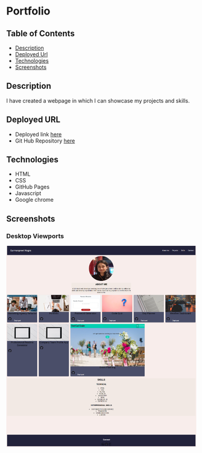# Portfolio

## Table of Contents

- [Description](#description)
- [Deployed Url](#deployed-url)
- [Technologies](#technologies)
- [Screenshots](#screenshots)

## Description

I have created a webpage in which I can showcase my projects and skills.

## Deployed URL

- Deployed link [here](https://mkn01.github.io/portfolio/)
- Git Hub Repository [here](https://github.com/Mkn01/portfolio/tree/update)

## Technologies

- HTML
- CSS
- GitHub Pages
- Javascript
- Google chrome

## Screenshots

### Desktop Viewports

![Desktop viewport](./assets/images/screencapture-127-0-0-1-5501-homepage-html-2022-07-08-00_29_12.png)
